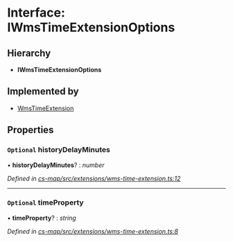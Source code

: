 # Interface: IWmsTimeExtensionOptions

## Hierarchy

* **IWmsTimeExtensionOptions**

## Implemented by

* [WmsTimeExtension](../classes/_cs_map_src_extensions_wms_time_extension_.wmstimeextension.md)

## Properties

### `Optional` historyDelayMinutes

• **historyDelayMinutes**? : *number*

*Defined in [cs-map/src/extensions/wms-time-extension.ts:12](https://github.com/RichardHovenkamp/csnext/blob/872f0bfe/packages/cs-map/src/extensions/wms-time-extension.ts#L12)*

___

### `Optional` timeProperty

• **timeProperty**? : *string*

*Defined in [cs-map/src/extensions/wms-time-extension.ts:8](https://github.com/RichardHovenkamp/csnext/blob/872f0bfe/packages/cs-map/src/extensions/wms-time-extension.ts#L8)*
